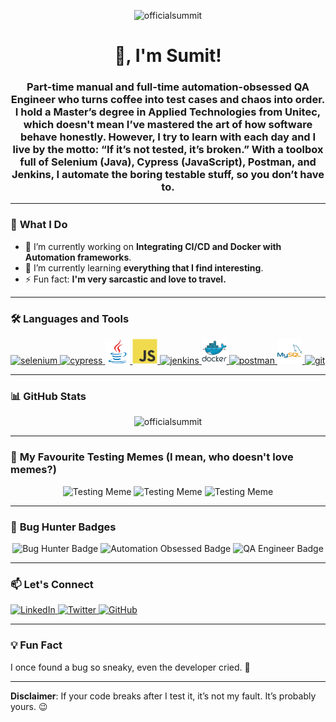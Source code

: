    <p align="center">
     <img src="https://media4.giphy.com/media/v1.Y2lkPTc5MGI3NjExdmdhMTlwNjhtZ2tjMGVuazB3N2cyeDV4N2k4eGJ1ZTNvdnQ0czA2YyZlcD12MV9pbnRlcm5hbF9naWZfYnlfaWQmY3Q9Zw/MeJgB3yMMwIaHmKD4z/giphy.gif" alt="officialsummit" width="300" height="100"/>
   </p>

<h1 align="center">👋, I'm Sumit!</h1>
<h3 align="center">Part-time manual and full-time automation-obsessed QA Engineer who turns coffee into test cases and chaos into order. I hold a Master’s degree in Applied Technologies from Unitec, which doesn't mean I’ve mastered the art of how software behave honestly. However, I try to learn with each day and I live by the motto: “If it’s not tested, it’s broken.” With a toolbox full of Selenium (Java), Cypress (JavaScript), Postman, and Jenkins, I automate the boring testable stuff, so you don’t have to.</h3>

---

### 🚀 **What I Do**
- 🔭 I’m currently working on **Integrating CI/CD and Docker with Automation frameworks**.
- 🌱 I’m currently learning **everything that I find interesting**.
- ⚡ Fun fact: **I'm very sarcastic and love to travel.**

---

### 🛠️ **Languages and Tools**
<p align="left">
  <a href="https://www.selenium.dev" target="_blank" rel="noreferrer"> 
    <img src="https://raw.githubusercontent.com/detain/svg-logos/780f25886640cef088af994181646db2f6b1a3f8/svg/selenium-logo.svg" alt="selenium" width="40" height="40"/> 
  </a>
  <a href="https://www.cypress.io" target="_blank" rel="noreferrer"> 
    <img src="https://raw.githubusercontent.com/simple-icons/simple-icons/6e46ec1fc23b60c8fd0d2f2ff46db82e16dbd75f/icons/cypress.svg" alt="cypress" width="40" height="40"/> 
  </a>
  <a href="https://www.java.com" target="_blank" rel="noreferrer"> 
    <img src="https://raw.githubusercontent.com/devicons/devicon/master/icons/java/java-original.svg" alt="java" width="40" height="40"/> 
  </a>
  <a href="https://developer.mozilla.org/en-US/docs/Web/JavaScript" target="_blank" rel="noreferrer"> 
    <img src="https://raw.githubusercontent.com/devicons/devicon/master/icons/javascript/javascript-original.svg" alt="javascript" width="40" height="40"/> 
  </a>
  <a href="https://www.jenkins.io" target="_blank" rel="noreferrer"> 
    <img src="https://www.vectorlogo.zone/logos/jenkins/jenkins-icon.svg" alt="jenkins" width="40" height="40"/> 
  </a>
  <a href="https://www.docker.com/" target="_blank" rel="noreferrer"> 
    <img src="https://raw.githubusercontent.com/devicons/devicon/master/icons/docker/docker-original-wordmark.svg" alt="docker" width="40" height="40"/> 
  </a>
  <a href="https://postman.com" target="_blank" rel="noreferrer"> 
    <img src="https://www.vectorlogo.zone/logos/getpostman/getpostman-icon.svg" alt="postman" width="40" height="40"/> 
  </a>
  <a href="https://www.mysql.com/" target="_blank" rel="noreferrer"> 
    <img src="https://raw.githubusercontent.com/devicons/devicon/master/icons/mysql/mysql-original-wordmark.svg" alt="mysql" width="40" height="40"/> 
  </a>
  <a href="https://git-scm.com/" target="_blank" rel="noreferrer"> 
    <img src="https://www.vectorlogo.zone/logos/git-scm/git-scm-icon.svg" alt="git" width="40" height="40"/> 
  </a>
</p>

---
### 📊 **GitHub Stats**
<p align="center">

  
   <img src="https://github-readme-stats.vercel.app/api/top-langs?username=officialsummit&show_icons=true&locale=en&layout=compact&theme=radical" alt="officialsummit" />
</p>


---

### 🎯 **My Favourite Testing Memes (I mean, who doesn't love memes?)**
<p align="center">
    <img src="https://cdn-cekmh.nitrocdn.com/SlrtebQxNZbUBkfXeRIcTgUmxZsOSldb/assets/images/optimized/rev-ee81cca/codoid.com/wp-content/uploads/2023/02/Software-Development-Meme.jpg" alt="Testing Meme" width="300" />
  <img src="https://media2.giphy.com/media/v1.Y2lkPTc5MGI3NjExcnowcjBuYmduamx2N2gzaTR3amlyajltODhlY2d3OWZqNmxpaThzZCZlcD12MV9pbnRlcm5hbF9naWZfYnlfaWQmY3Q9Zw/51AhgeKNAamtcmcpGx/giphy.gif" alt="Testing Meme" width="300" />
  <img src="https://cdn-cekmh.nitrocdn.com/SlrtebQxNZbUBkfXeRIcTgUmxZsOSldb/assets/images/optimized/rev-ee81cca/codoid.com/wp-content/uploads/2024/01/Minions-Meme-01.jpg" alt="Testing Meme" width="300" />
  

  
</p>

---

### 🐞 **Bug Hunter Badges**
<p align="center">
  <img src="https://img.shields.io/badge/Bug%20Hunter-Extraordinaire-red" alt="Bug Hunter Badge" />
  <img src="https://img.shields.io/badge/Automation-Obsessed-blue" alt="Automation Obsessed Badge" />
  <img src="https://img.shields.io/badge/QA-Engineer-green" alt="QA Engineer Badge" />
</p>

---

### 📫 **Let's Connect**
<p align="left">
  <a href="https://www.linkedin.com/in/your-profile/" target="_blank">
    <img src="https://img.shields.io/badge/LinkedIn-0077B5?style=for-the-badge&logo=linkedin&logoColor=white" alt="LinkedIn" />
  </a>
  <a href="https://twitter.com/your-handle" target="_blank">
    <img src="https://img.shields.io/badge/Twitter-1DA1F2?style=for-the-badge&logo=twitter&logoColor=white" alt="Twitter" />
  </a>
  <a href="https://github.com/officialsummit" target="_blank">
    <img src="https://img.shields.io/badge/GitHub-100000?style=for-the-badge&logo=github&logoColor=white" alt="GitHub" />
  </a>
</p>

---

### 💡 **Fun Fact**
I once found a bug so sneaky, even the developer cried. 🐛

---

**Disclaimer**: If your code breaks after I test it, it’s not my fault. It’s probably yours. 😉
